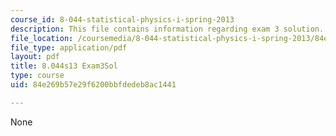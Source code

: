 ```yaml
---
course_id: 8-044-statistical-physics-i-spring-2013
description: This file contains information regarding exam 3 solution.
file_location: /coursemedia/8-044-statistical-physics-i-spring-2013/84e269b57e29f6200bbfdedeb8ac1441_MIT8_044S14_exam3sol_03.pdf
file_type: application/pdf
layout: pdf
title: 8.044s13 Exam3Sol
type: course
uid: 84e269b57e29f6200bbfdedeb8ac1441

---
```

None